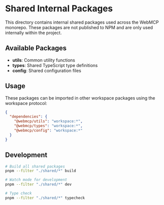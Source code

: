 # Shared Internal Packages

This directory contains internal shared packages used across the WebMCP monorepo. These packages are not published to NPM and are only used internally within the project.

## Available Packages

- **utils**: Common utility functions
- **types**: Shared TypeScript type definitions
- **config**: Shared configuration files

## Usage

These packages can be imported in other workspace packages using the workspace protocol:

```json
{
  "dependencies": {
    "@webmcp/utils": "workspace:*",
    "@webmcp/types": "workspace:*",
    "@webmcp/config": "workspace:*"
  }
}
```

## Development

```bash
# Build all shared packages
pnpm --filter "./shared/*" build

# Watch mode for development
pnpm --filter "./shared/*" dev

# Type check
pnpm --filter "./shared/*" typecheck
```